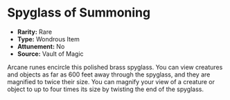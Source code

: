 # Spyglass of Summoning

- **Rarity:** Rare
- **Type:** Wondrous Item
- **Attunement:** No
- **Source:** Vault of Magic

Arcane runes encircle this polished brass spyglass. You can view creatures and objects as far as 600 feet away through the spyglass, and they are magnified to twice their size. You can magnify your view of a creature or object to up to four times its size by twisting the end of the spyglass.

